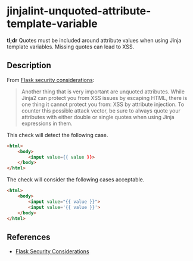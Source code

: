 # jinjalint-unquoted-attribute-template-variable

**tl;dr** Quotes must be included around attribute values when using Jinja
template variables. Missing quotes can lead to XSS.

## Description

From [Flask security considerations](https://flask.palletsprojects.com/en/1.1.x/security/#cross-site-scripting-xss):

> Another thing that is very important are unquoted attributes. While Jinja2
> can protect you from XSS issues by escaping HTML, there is one thing it
> cannot protect you from: XSS by attribute injection. To counter this possible
> attack vector, be sure to always quote your attributes with either double or
> single quotes when using Jinja expressions in them.

This check will detect the following case.

```html
<html>
    <body>
        <input value={{ value }}>
    </body>
</html>
```

The check will consider the following cases acceptable.

```html
<html>
    <body>
        <input value="{{ value }}">
        <input value='{{ value }}'>
    </body>
</html>
```

## References

* [Flask Security Considerations](https://flask.palletsprojects.com/en/1.1.x/security/#cross-site-scripting-xss)
